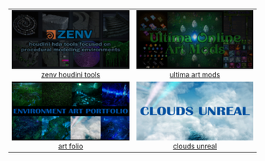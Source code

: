 
<center>
<table>

<tr>
<td align="center"><a href="https://github.com/CorvaeOboro/zenv"><img src="IMAGES/zenv_header.jpg" width="450"><br> zenv houdini tools</a></td>
<td align="center"><a href="https://github.com/CorvaeOboro/ultima_online_mods"><img src="IMAGES/ultima_online_mods_header.jpg" width="450"><br>ultima art mods</a></td>
</tr>

<tr>
<td align="center"><a href="https://corvaeoboro.github.io/"><img src="IMAGES/art_folio_header.jpg" width="450"><br> art folio </a></td>
<td align="center"><a href="https://github.com/CorvaeOboro/clouds_unreal"><img src="IMAGES/clouds_header.jpg" width="450"><br>clouds unreal</a></td>
</tr>

</table>